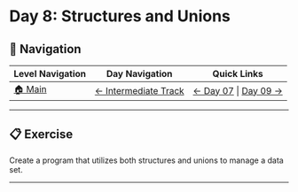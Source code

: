 # Day 8: Structures and Unions

## 🔗 Navigation

| Level Navigation | Day Navigation | Quick Links |
|------------------|----------------|-------------|
| [🏠 Main](../../README.md) | [← Intermediate Track](../README.md) | [← Day 07](../Day07/) \| [Day 09 →](../Day09/) |

---

## 📋 Exercise

Create a program that utilizes both structures and unions to manage a data set.

---

